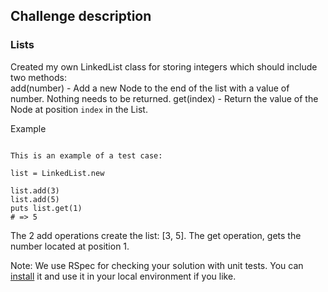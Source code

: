 ## Challenge description

### Lists  

Created my own LinkedList  class for storing integers which should include two methods:  
add(number) - Add a new Node to the end of the list with a value of number. Nothing needs to be returned. 
get(index) - Return the value of the Node at position `index` in the List.   

Example  

```

This is an example of a test case:  

list = LinkedList.new

list.add(3)
list.add(5)
puts list.get(1)
# => 5
```


The 2 add operations create the list: [3, 5]. 
The get operation, gets the number located at position 1. 

Note: We use RSpec for checking your solution with unit tests. You can [install](https://github.com/rspec/rspec) it and use it in your local environment if you like.
